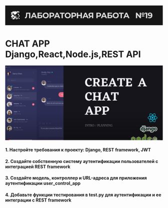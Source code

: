 ![alt MATE Programming Lab](https://github.com/MATE-Programming/Lab_logo/blob/main/lab_19.svg?raw=true)
# CHAT APP Django,React,Node.js,REST API


![alt MATE Programming Lab](https://github.com/MATE-Programming/Lab_logo/blob/main/Chatapp/1.png?raw=true)

#### 1.	Настройте требования к проекту: Django, REST framework, JWT

#### 2. Создайте собственную систему аутентификации пользователей с интеграцией REST framework

#### 3.	Создайте модель, контроллер и URL-адреса для приложения аутентификации user_control_app

#### 4.	Добавьтe функции тестирования в test.py для аутентификации и ее интеграции с REST framework
